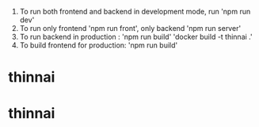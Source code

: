 1. To run both frontend and backend in development mode, run 'npm run dev'
2. To run only frontend 'npm run front', only backend 'npm run server'
3. To run backend in production : 'npm run build' 'docker build -t thinnai .'
4. To build frontend for production: 'npm run build'
# thinnai
# thinnai

